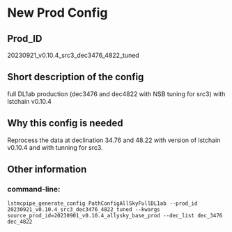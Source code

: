 
# New Prod Config

## Prod_ID

20230921_v0.10.4_src3_dec3476_4822_tuned

## Short description of the config

full DL1ab production (dec3476 and dec4822 with NSB tuning for src3) with lstchain v0.10.4

## Why this config is needed

Reprocess the data at declination 34.76 and 48.22 with version of lstchain v0.10.4 and with tunning for src3.

## Other information

### command-line:
```
lstmcpipe_generate_config PathConfigAllSkyFullDL1ab --prod_id 20230921_v0.10.4_src3_dec3476_4822_tuned --kwargs source_prod_id=20230901_v0.10.4_allysky_base_prod --dec_list dec_3476 dec_4822
```
